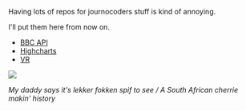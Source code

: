 Having lots of repos for journocoders stuff is kind of annoying.

I'll put them here from now on.

* [BBC API](https://github.com/JasonLeeFrench/journocoders-bbc-api)
* [Highcharts](https://github.com/JasonLeeFrench/journocoders-highcharts)
* [VR](https://github.com/JasonLeeFrench/journocoders-vr)

![](http://i.imgur.com/8naPLA8.gif)

*My daddy says it's lekker fokken spif to see / A South African cherrie makin' history*

